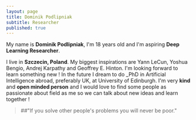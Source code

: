 ```yaml
---
layout: page
title: Dominik Podlipniak
subtitle: Researcher
published: true
---
```


My name is **Dominik Podlipniak**, I'm 18 years old and I'm aspiring **Deep Learning Researcher**.

I live in **Szczecin, Poland**. My biggest inspirations are Yann LeCun, Yoshua Bengio, 
Andrej Karpathy and Geoffrey E. Hinton. I'm looking forward to learn something new ! In the future
I dream to do _PhD in Artificial Intelligence abroad, preferably UK, at University of Edinburgh. I'm very **kind** and **open minded
person** and I would love to find some people as passionate about field as me so we can talk
about new ideas and learn together !

> ##"If you solve other people's problems you will never be poor."
